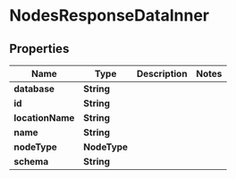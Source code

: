 

# NodesResponseDataInner


## Properties

| Name | Type | Description | Notes |
|------------ | ------------- | ------------- | -------------|
|**database** | **String** |  |  |
|**id** | **String** |  |  |
|**locationName** | **String** |  |  |
|**name** | **String** |  |  |
|**nodeType** | **NodeType** |  |  |
|**schema** | **String** |  |  |



